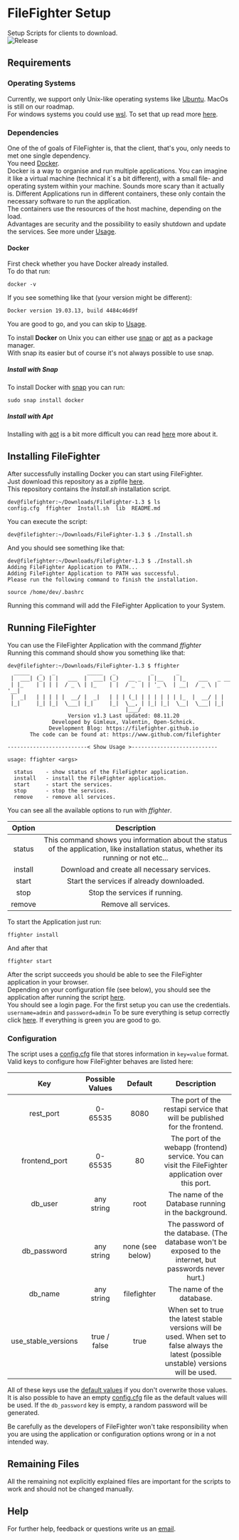 # FileFighter Setup
Setup Scripts for clients to download.  
![Release](https://img.shields.io/github/v/release/filefighter/clientsetup?color=dark-green&label=Latest%20Version&logo=github&style=for-the-badge)

## Requirements

### Operating Systems
Currently, we support only Unix-like operating systems like [Ubuntu](https://ubuntu.com). MacOs is still on our roadmap.  
For windows systems you could use [wsl](https://en.wikipedia.org/wiki/Windows_Subsystem_for_Linux). To set that up read more [here](https://docs.microsoft.com/en-us/windows/wsl/install-win10).

### Dependencies
One of the of goals of FileFighter is, that the client, that's you, only needs to met one single dependency.  
You need [Docker](https://www.docker.com/).    
Docker is a way to organise and run multiple applications. You can imagine it like a virtual machine (technical it`s a bit different), with a small file- and operating system within your machine.
Sounds more scary than it actually is. Different Applications run in different containers, these only contain the necessary software to run the application.  
The containers use the resources of the host machine, depending on the load.  
Advantages are security and the possibility to easily shutdown and update the services. See more under [Usage](#Usage).

#### Docker
First check whether you have Docker already installed.  
To do that run:  
```shell script
docker -v
```
If you see something like that (your version might be different):
```shell script
Docker version 19.03.13, build 4484c46d9f
```
You are good to go, and you can skip to [Usage](#Usage).

To install **Docker** on Unix you can either use [snap](https://www.howtogeek.com/660193/how-to-work-with-snap-packages-on-linux/) or [apt](https://en.wikipedia.org/wiki/APT_(software)) as a package manager.  
With snap its easier but of course it's not always possible to use snap.  

##### Install with Snap
To install Docker with [snap](https://www.howtogeek.com/660193/how-to-work-with-snap-packages-on-linux/) you can run:
```shell script
sudo snap install docker
```
##### Install with Apt
Installing with [apt](https://en.wikipedia.org/wiki/APT_(software)) is a bit more difficult you can read [here](https://www.digitalocean.com/community/tutorials/how-to-install-and-use-Docker-on-ubuntu-20-04) more about it.

## Installing FileFighter
After successfully installing Docker you can start using FileFighter.  
Just download this repository as a zipfile [here](https://github.com/FileFighter/ClientSetup/releases/).  
This repository contains the *Install.sh* installation script.  
 ```shell script
 dev@filefighter:~/Downloads/FileFighter-1.3 $ ls
 config.cfg  ffighter  Install.sh  lib  README.md
 ```  
You can execute the script:
```shell script
dev@filefighter:~/Downloads/FileFighter-1.3 $ ./Install.sh
```
And you should see something like that:
```shell script
dev@filefighter:~/Downloads/FileFighter-1.3 $ ./Install.sh 
Adding FileFighter Application to PATH...
Adding FileFighter Application to PATH was successful.
Please run the following command to finish the installation.

source /home/dev/.bashrc
```
Running this command will add the FileFighter Application to your System.
## Running FileFighter
You can use the FileFighter Application with the command *ffighter*  
Running this command should show you something like that:
```shell script
dev@filefighter:~/Downloads/FileFighter-1.3 $ ffighter
  _____   _   _          _____   _           _       _                 
 |  ___| (_) | |   ___  |  ___| (_)   __ _  | |__   | |_    ___   _ __ 
 | |_    | | | |  / _ \ | |_    | |  / _` | | '_ \  | __|  / _ \ | '__|
 |  _|   | | | | |  __/ |  _|   | | | (_| | | | | | | |_  |  __/ | |   
 |_|     |_| |_|  \___| |_|     |_|  \__, | |_| |_|  \__|  \___| |_|   
                                     |___/                             
                   Version v1.3 Last updated: 08.11.20
              Developed by Gimleux, Valentin, Open-Schnick.            
             Development Blog: https://filefighter.github.io           
       The code can be found at: https://www.github.com/filefighter    

-------------------------< Show Usage >---------------------------

usage: ffighter <args>

  status    - show status of the FileFighter application.
  install   - install the FileFighter application.
  start     - start the services.
  stop      - stop the services.
  remove    - remove all services.
```
You can see all the available options to run with *ffighter*.  

| Option      | Description |
| :----:   |  :----:  |
| status | This command shows you information about the status of the application, like installation status, whether its running or not etc... | 
| install | Download and create all necessary services. |
| start | Start the services if already downloaded. |
| stop | Stop the services if running. |
| remove | Remove all services. |

To start the Application just run:
```shell script
ffighter install
```
And after that 
```shell script
ffighter start
```
After the script succeeds you should be able to see the FileFighter application in your browser.  
Depending on your configuration file (see below), you should see the application after running the script [here](http://localhost:80/).  
You should see a login page. For the first setup you can use the credentials.
`username=admin` and `password=admin`
To be sure everything is setup correctly click [here](http://localhost:80/health). If everything is green you are good to go.

### Configuration
The script uses a [config.cfg](config.cfg) file that stores information in `key=value` format.  
Valid keys to configure how FileFighter behaves are listed here:

| Key      | Possible Values | Default | Description |
| :----:   | :----:          |  :----: |  :----:  |
| rest_port | 0-65535  | 8080 | The port of the restapi service that will be published for the frontend. |
| frontend_port | 0-65535  | 80 | The port of the webapp (frontend) service. You can visit the FileFighter application over this port. |
| db_user | any string | root | The name of the Database running in the background. |
| db_password | any string | none (see below) | The password of the database. (The database won't be exposed to the internet, but passwords never hurt.) |
| db_name | any string | filefighter | The name of the database. |
| use_stable_versions | true / false | true | When set to true the latest stable versions will be used. When set to false always the latest (possible unstable) versions will be used. |

All of these keys use the [default values](./lib/config.cfg.defaults) if you don't overwrite those values.  
It is also possible to have an empty [config.cfg](config.cfg) file as the default values will be used.
If the `db_password` key is empty, a random password will be generated.

Be carefully as the developers of FileFighter won't take responsibility when you are using the application or configuration options wrong or in a not intended way.

## Remaining Files
All the remaining not explicitly explained files are important for the scripts to work and should not be changed manually.

## Help
For further help, feedback or questions write us an [email](mailto:filefighter@t-online.de).
